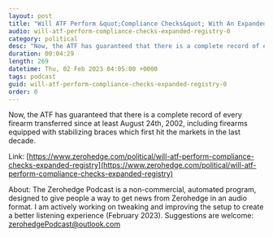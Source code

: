```yaml
---
layout: post
title: "Will ATF Perform &quot;Compliance Checks&quot; With An Expanded Registry?"
audio: will-atf-perform-compliance-checks-expanded-registry-0
category: political
desc: "Now, the ATF has guaranteed that there is a complete record of every firearm transferred since at least August 24th, 2002, including firearms equipped with stabilizing braces which first hit the markets in the last decade."
duration: 00:04:29
length: 269
datetime: Thu, 02 Feb 2023 04:05:00 +0000
tags: podcast
guid: will-atf-perform-compliance-checks-expanded-registry-0
order: 0
---
```

Now, the ATF has guaranteed that there is a complete record of every firearm transferred since at least August 24th, 2002, including firearms equipped with stabilizing braces which first hit the markets in the last decade.

Link: [https://www.zerohedge.com/political/will-atf-perform-compliance-checks-expanded-registry](https://www.zerohedge.com/political/will-atf-perform-compliance-checks-expanded-registry)

About: The Zerohedge Podcast is a non-commercial, automated program, designed to give people a way to get news from Zerohedge in an audio format.  I am actively working on tweaking and improving the setup to create a better listening experience (February 2023).  Suggestions are welcome: [zerohedgePodcast@outlook.com](mailto:zerohedgePodcast@outlook.com)